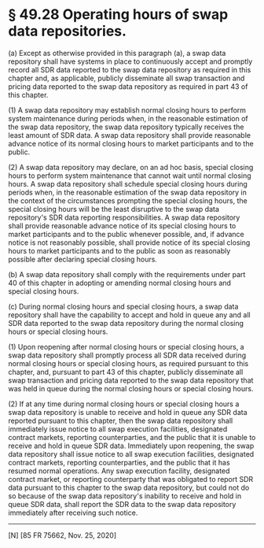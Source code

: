 # § 49.28   Operating hours of swap data repositories.

(a) Except as otherwise provided in this paragraph (a), a swap data repository shall have systems in place to continuously accept and promptly record all SDR data reported to the swap data repository as required in this chapter and, as applicable, publicly disseminate all swap transaction and pricing data reported to the swap data repository as required in part 43 of this chapter.


(1) A swap data repository may establish normal closing hours to perform system maintenance during periods when, in the reasonable estimation of the swap data repository, the swap data repository typically receives the least amount of SDR data. A swap data repository shall provide reasonable advance notice of its normal closing hours to market participants and to the public.


(2) A swap data repository may declare, on an ad hoc basis, special closing hours to perform system maintenance that cannot wait until normal closing hours. A swap data repository shall schedule special closing hours during periods when, in the reasonable estimation of the swap data repository in the context of the circumstances prompting the special closing hours, the special closing hours will be the least disruptive to the swap data repository's SDR data reporting responsibilities. A swap data repository shall provide reasonable advance notice of its special closing hours to market participants and to the public whenever possible, and, if advance notice is not reasonably possible, shall provide notice of its special closing hours to market participants and to the public as soon as reasonably possible after declaring special closing hours.


(b) A swap data repository shall comply with the requirements under part 40 of this chapter in adopting or amending normal closing hours and special closing hours.


(c) During normal closing hours and special closing hours, a swap data repository shall have the capability to accept and hold in queue any and all SDR data reported to the swap data repository during the normal closing hours or special closing hours.


(1) Upon reopening after normal closing hours or special closing hours, a swap data repository shall promptly process all SDR data received during normal closing hours or special closing hours, as required pursuant to this chapter, and, pursuant to part 43 of this chapter, publicly disseminate all swap transaction and pricing data reported to the swap data repository that was held in queue during the normal closing hours or special closing hours.


(2) If at any time during normal closing hours or special closing hours a swap data repository is unable to receive and hold in queue any SDR data reported pursuant to this chapter, then the swap data repository shall immediately issue notice to all swap execution facilities, designated contract markets, reporting counterparties, and the public that it is unable to receive and hold in queue SDR data. Immediately upon reopening, the swap data repository shall issue notice to all swap execution facilities, designated contract markets, reporting counterparties, and the public that it has resumed normal operations. Any swap execution facility, designated contract market, or reporting counterparty that was obligated to report SDR data pursuant to this chapter to the swap data repository, but could not do so because of the swap data repository's inability to receive and hold in queue SDR data, shall report the SDR data to the swap data repository immediately after receiving such notice.



---

[N] [85 FR 75662, Nov. 25, 2020]





